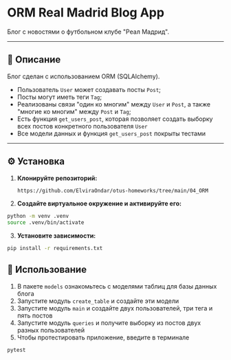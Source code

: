 # ORM Real Madrid Blog App

Блог с новостями о футбольном клубе "Реал Мадрид".

---

## 📌 Описание

Блог сделан с использованием ORM (SQLAlchemy). 

- Пользователь `User` может создавать посты `Post`;
- Посты могут иметь теги `Tag`;
- Реализованы связи "один ко многим" между `User` и `Post`, а также "многие ко многим" между `Post` и `Tag`;
- Есть функция `get_users_post`, которая позволяет создать выборку всех постов конкретного пользователя `User`
- Все модели данных и функция `get_users_post` покрыты тестами

---

## ⚙️ Установка

1. **Клонируйте репозиторий:**
   ```bash
   https://github.com/ElviraOndar/otus-homeworks/tree/main/04_ORM
   ```
2. **Создайте виртуальное окружение и активируйте его:**
```bash
python -m venv .venv
source .venv/bin/activate 
```
3. **Установите зависимости:**
```bash
pip install -r requirements.txt
```

## 🚀 Использование
1. В пакете `models` ознакомьтесь с моделями таблиц для базы данных блога
2. Запустите модуль `create_table` и создайте эти модели
3. Запустите модуль `main` и создайте двух пользователей, три тега и пять постов
4. Запустите модуль `queries` и получите выборку из постов двух разных пользователей
5. Чтобы протестировать приложение, введите в терминале 
```bash
pytest
```
